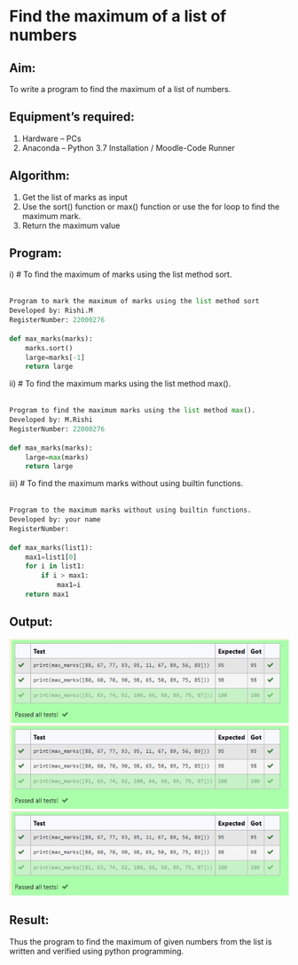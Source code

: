 # Find the maximum of a list of numbers
## Aim:
To write a program to find the maximum of a list of numbers.
## Equipment’s required:
1.	Hardware – PCs
2.	Anaconda – Python 3.7 Installation / Moodle-Code Runner
## Algorithm:
1.	Get the list of marks as input
2.	Use the sort() function or max() function or use the for loop to find the maximum mark.
3.	Return the maximum value
## Program:

i)	# To find the maximum of marks using the list method sort.
```Python

Program to mark the maximum of marks using the list method sort
Developed by: Rishi.M
RegisterNumber: 22000276

def max_marks(marks):
    marks.sort()
    large=marks[-1]
    return large


```

ii)	# To find the maximum marks using the list method max().
```Python
 
Program to find the maximum marks using the list method max().
Developed by: M.Rishi
RegisterNumber: 22000276

def max_marks(marks):
    large=max(marks)
    return large


```

iii) # To find the maximum marks without using builtin functions.
```Python
 
Program to the maximum marks without using builtin functions.
Developed by: your name
RegisterNumber: 

def max_marks(list1):
    max1=list1[0]
    for i in list1:
        if i > max1:
            max1=i
    return max1


```


## Output:
![OUTPUT](/1.jpg)
![OUTPUT](/2.jpg)
![OUTPUT](/3.jpg)
## Result:
Thus the program to find the maximum of given numbers from the list is written and verified using python programming.
